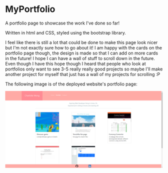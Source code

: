 # MyPortfolio

A portfolio page to showcase the work I've done so far!

Written in html and CSS, styled using the bootstrap library. 

I feel like there is still a lot that could be done to make this page look nicer but I'm not exactly sure how to go about it! I am happy with the cards on the portfolio page though, the design is made so that I can add on more cards in the future! I hope I can have a wall of stuff to scroll down in the future. Even though I have this hope though I heard that people who look at portfolios only want to see 3-5 really really good projects so maybe I'll make another project for myself that just has a wall of my projects for scrolling :P

The following image is of the deployed website's portfolio page:

![Portfolio page](./Assets/portfolio.png)
